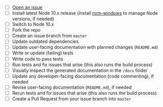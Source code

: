 - [ ] [Open an issue][1]
- [ ] Install latest Node 10.x release (install [nvm-windows][2] to manage Node versions, if needed)
- [ ] Switch to Node 10.x
- [ ] Fork the repo
- [ ] Create an issue branch from `master`
- [ ] Update outdated dependencies
- [ ] Update user-facing documentation with planned changes (`README.md`)
- [ ] Write or update (failing) tests
- [ ] Write code to pass tests
- [ ] Run tests and fix issues that arise (this also runs the build process)
- [ ] Visually inspect the generated documentation in the `/docs` folder
- [ ] Update any developer-facing documentation (code commenting), if needed
- [ ] Revise user-facing documentation (`README.md`), if needed
- [ ] Rerun tests and fix issues that arise (this also runs the build process)
- [ ] Create a Pull Request from your issue branch into `master`

[1]: https://github.com/dwhieb/jschemer/issues
[2]: https://github.com/coreybutler/nvm-windows
